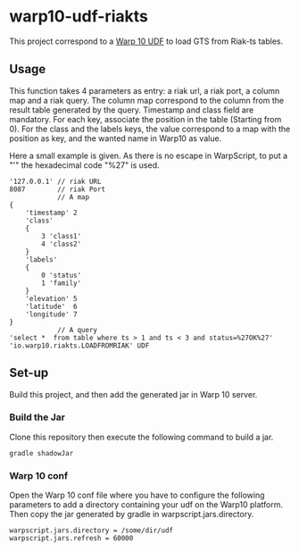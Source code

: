 # warp10-udf-riakts
This project correspond to a [Warp 10 UDF](http://www.warp10.io/reference/miscellaneous/UDF/#sidebar) to load GTS from Riak-ts tables.

## Usage
This function takes 4 parameters as entry: a riak url, a riak port, a column map and a riak query.
The column map correspond to the column from the result table generated by the query. Timestamp and class field are mandatory. 
For each key, associate the position in the table (Starting from 0). 
For the class and the labels keys, the value correspond to a map with the position as key, and the wanted name in Warp10 as value.

Here a small example is given. As there is no escape in WarpScript, to put a "'" the hexadecimal code "%27" is used.
```
'127.0.0.1' // riak URL 
8087        // riak Port
            // A map
{
    'timestamp' 2
    'class' 
    {
        3 'class1'
        4 'class2'
    }
    'labels'
    {
        0 'status'
        1 'family'
    }
    'elevation' 5
    'latitude'  6
    'longitude' 7
}
            // A query
'select *  from table where ts > 1 and ts < 3 and status=%27OK%27'
'io.warp10.riakts.LOADFROMRIAK' UDF
```


## Set-up 
Build this project, and then add the generated jar in Warp 10 server.

### Build the Jar ###
Clone this repository then execute the following command to build a jar.
```
gradle shadowJar
```

### Warp 10 conf
Open the Warp 10 conf file where you have to configure the following parameters to add a directory containing your udf on the Warp10 platform. Then copy the jar generated by gradle in warpscript.jars.directory.
```
warpscript.jars.directory = /some/dir/udf
warpscript.jars.refresh = 60000
```
